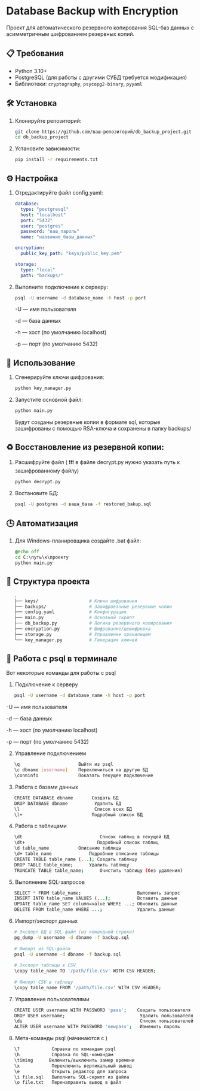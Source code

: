 # Database Backup with Encryption

Проект для автоматического резервного копирования SQL-баз данных с асимметричным шифрованием резервных копий.

## 📋 Требования

- Python 3.10+
- PostgreSQL (для работы с другими СУБД требуется модификация)
- Библиотеки: `cryptography`, `psycopg2-binary`, `pyyaml`

## 🛠 Установка

1. Клонируйте репозиторий:
   ```bash
   git clone https://github.com/ваш-репозиторий/db_backup_project.git
   cd db_backup_project
2. Установите зависимости:
    ```bash
   pip install -r requirements.txt
   
## ⚙ Настройка

1. Отредактируйте файл config.yaml:
    ```yaml
   database:
      type: "postgresql"
      host: "localhost"
      port: "5432"
      user: "postgres"
      password: "ваш_пароль"
      name: "название_базы_данных"
    
    encryption:
      public_key_path: "keys/public_key.pem"
    
    storage:
      type: "local"  
      path: "backups/"
   
2. Выполните подключение к серверу:
   ```bash
   psql -U username -d database_name -h host -p port
   ```
   -U — имя пользователя

   -d — база данных

   -h — хост (по умолчанию localhost)

   -p — порт (по умолчанию 5432)
    
## 🚀 Использование

1. Сгенерируйте ключи шифрования:
   ```bash
   python key_manager.py
2. Запустите основной файл:
   ```bash
   python main.py
   ```
   
   Будут созданы резервные копии в формате sql, которые зашифрованы с помощью RSA-ключа и сохранены в папку backups/


## ♻ Восстановление из резервной копии:

1. Расшифруйте файл 
   ( ❗❗❗ в файле decrypt.py нужно указать путь к зашифрованному файлу)
   ```bash
   python decrypt.py 
   ```
2. Востановите БД:
   ```bash
   psql -U postgres -d ваша_база -f restored_bakup.sql
   ```
   
## 🕒 Автоматизация

1. Для Windows-планировщика создайте .bat файл:
   ```bat
   @echo off
   cd C:\путь\к\проекту
   python main.py
   ```

## 📁 Структура проекта

   ```bash
      .
      ├── keys/                   # Ключи шифрования
      ├── backups/                # Зашифрованные резервные копии
      ├── config.yaml             # Конфигурация
      ├── main.py                 # Основной скрипт
      ├── db_backup.py            # Логика резервного копирования
      ├── encryption.py           # Шифрование/дешифровка
      ├── storage.py              # Управление хранилищем
      └── key_manager.py          # Генерация ключей
   ```

## 🔣 Работа с psql в терминале

Вот некоторые команды для работы с psql

   1. Подключение к серверу
   ```bash
      psql -U username -d database_name -h host -p port
   ```
   -U — имя пользователя

   -d — база данных

   -h — хост (по умолчанию localhost)

   -p — порт (по умолчанию 5432)

   2. Управление подключением
   
   ```bash
      \q                      Выйти из psql
      \c dbname [username]    Переключиться на другую БД
      \conninfo               Показать текущее подключение
   ```

   3. Работа с базами данных

   ```bash
      CREATE DATABASE dbname       Создать БД
      DROP DATABASE dbname	        Удалить БД
      \l	                        Список всех БД
      \l+                          Подробный список БД
   ```
   4. Работа с таблицами

   ```bash
      \dt	                          Список таблиц в текущей БД
      \dt+                           Подробный список таблиц
      \d table_name	          Описание таблицы
      \d+ table_name	          Подробное описание таблицы
      CREATE TABLE table_name (...); Создать таблицу
      DROP TABLE table_name;	  Удалить таблицу
      TRUNCATE TABLE table_name;	  Очистить таблицу (без удаления)
  ```

   5. Выполнение SQL-запросов

   ```bash
      SELECT * FROM table_name;                     Выполнить запрос
      INSERT INTO table_name VALUES (...);          Вставить данные
      UPDATE table_name SET column=value WHERE ...; Обновить данные
      DELETE FROM table_name WHERE ...;             Удалить данные
   ```

   6. Импорт/экспорт данных
   ```bash
      # Экспорт БД в SQL-файл (из командной строки)
      pg_dump -U username -d dbname -f backup.sql
      
      # Импорт из SQL-файла
      psql -U username -d dbname -f backup.sql
      
      # Экспорт таблицы в CSV
      \copy table_name TO '/path/file.csv' WITH CSV HEADER;
      
      # Импорт CSV в таблицу
      \copy table_name FROM '/path/file.csv' WITH CSV HEADER;
   ```

   7. Управление пользователями

   ```bash
      CREATE USER username WITH PASSWORD 'pass';    Создать пользователя
      DROP USER username;	                         Удалить пользователя
      \du	                                         Список пользователей
      ALTER USER username WITH PASSWORD 'newpass';	 Изменить пароль
   ```

   8. Мета-команды psql (начинаются с \)

   ```bash
      \?	        Справка по командам psql
      \h	        Справка по SQL-командам
      \timing      Включить/выключить замер времени
      \x	        Переключить вертикальный вывод
      \e	        Открыть редактор для запроса
      \i file.sql	Выполнить SQL-скрипт из файла
      \o file.txt	Перенаправить вывод в файл
   ```